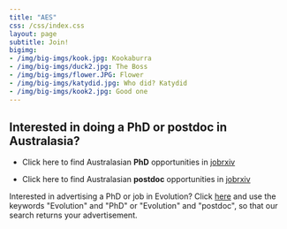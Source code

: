 ```yaml
---
title: "AES"
css: /css/index.css
layout: page
subtitle: Join!
bigimg:
- /img/big-imgs/kook.jpg: Kookaburra
- /img/big-imgs/duck2.jpg: The Boss
- /img/big-imgs/flower.JPG: Flower
- /img/big-imgs/katydid.jpg: Who did? Katydid
- /img/big-imgs/kook2.jpg: Good one
---
```


## Interested in doing a PhD or postdoc in Australasia?

- Click here to find Australasian **PhD** opportunities in [jobrxiv](https://jobrxiv.org/?search_keywords=evolution+phd&job_region=27571,27721) 

- Click here to find Australasian **postdoc** opportunities in [jobrxiv](https://jobrxiv.org/?search_keywords=evolution+postdoc&job_region=27571,27721)  

Interested in advertising a PhD or job in Evolution? Click [here](https://jobrxiv.org/post-a-job/) and use the keywords "Evolution" and "PhD" or "Evolution" and "postdoc", so that our search returns your advertisement.

